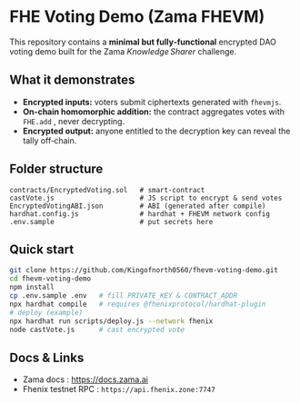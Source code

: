 # FHE Voting Demo (Zama FHEVM)

This repository contains a **minimal but fully‑functional** encrypted DAO voting demo built for the Zama *Knowledge Sharer* challenge.

## What it demonstrates
- **Encrypted inputs:** voters submit ciphertexts generated with `fhevmjs`.
- **On‑chain homomorphic addition:** the contract aggregates votes with `FHE.add` , never decrypting.
- **Encrypted output:** anyone entitled to the decryption key can reveal the tally off‑chain.

## Folder structure
```
contracts/EncryptedVoting.sol   # smart‑contract
castVote.js                     # JS script to encrypt & send votes
EncryptedVotingABI.json         # ABI (generated after compile)
hardhat.config.js               # hardhat + FHEVM network config
.env.sample                     # put secrets here
```

## Quick start

```bash
git clone https://github.com/Kingofnorth0560/fhevm-voting-demo.git
cd fhevm-voting-demo
npm install
cp .env.sample .env   # fill PRIVATE_KEY & CONTRACT_ADDR
npx hardhat compile   # requires @fhenixprotocol/hardhat-plugin
# deploy (example)
npx hardhat run scripts/deploy.js --network fhenix
node castVote.js      # cast encrypted vote
```

## Docs & Links
* Zama docs : <https://docs.zama.ai>
* Fhenix testnet RPC : `https://api.fhenix.zone:7747`
